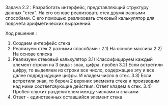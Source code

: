 Задача 2.2 : Разработать интерфейс, представляющий структуру данных "стек". На его основе реализовать стек двумя разными способами. С его помощью реализовать стековый калькулятор для подсчета арифметических выражений.
 
Ход решения : 
1) Создаем интерфейс стека 
2) Реализуем стек 2 разными способами :
2.1) На основе массива
2.2) На основе списка
3) Реализуем стековый калькулятор 
3.1) Классифицируем каждый элемент строки на 3 вида : знак, цифра, пробел
3.2) Если встретили цифру, то выделяем из строки все число, содержащее эту и все далее подряд идущие цифры. И кладем число в стек.
3.3) Если встретили знак, то берем 2 верхних элемента стека и производим над ними соответсвующие действия. Ответ кладем в стек.
3.4) Пробел служит разделителем между числами и знаками
4) Ответ - единственных оставшийся элемент стека
  
